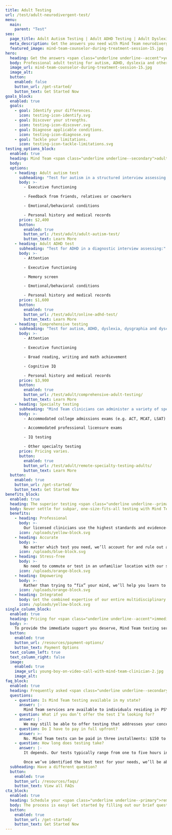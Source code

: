 ```yaml
---
title: Adult Testing
url: /test/adult-neurodivergent-test/
menu:
  main:
    parent: "Test"
seo:
  page_title: Adult Autism Testing | Adult ADHD Testing | Adult Dyslexia Testing
  meta_description: Get the answers you need with Mind Team neurodivergent testing for autism, ADHD, dyslexia, dysgraphia, dyscalculia and other conditions.
  featured_image: mind-team-counselor-during-treatment-session-15.jpg
hero:
  heading: Get the answers <span class="underline underline--accent">you need</span>.
  body: Professional adult testing for autism, ADHD, dyslexia and other neurodivergent conditions—100% remote and conducted by licensed clinicians.
  image_url: mind-team-counselor-during-treatment-session-15.jpg
  image_alt:
  button:
    enabled: false
    button_url: /get-started/
    button_text: Get Started Now
goals_block:
  enabled: true
  goals:
    - goal: Identify your differences.
      icon: testing-icon-identify.svg
    - goal: Discover your strengths.
      icon: testing-icon-discover.svg
    - goal: Diagnose applicable conditions.
      icon: testing-icon-diagnose.svg
    - goal: Tackle your limitations.
      icon: testing-icon-tackle-limitations.svg
testing_options_block:
  enabled: true
  heading: Mind Team <span class="underline underline--secondary">adult</span> testing options
  body:
  options:
    - heading: Adult autism test
      subheading: "Test for autism in a structured interview assessing:"
      body: >-
        - Executive functioning

        - Feedback from friends, relatives or coworkers

        - Emotional/behavioral conditions

        - Personal history and medical records
      price: $2,400
      button:
        enabled: true
        button_url: /test/adult/adult-autism-test/
        button_text: Learn More
    - heading: Adult ADHD test
      subheading: "Test for ADHD in a diagnostic interview assessing:"
      body: >-
        - Attention

        - Executive functioning

        - Memory screen

        - Emotional/behavioral conditions

        - Personal history and medical records
      price: $1,600
      button:
        enabled: true
        button_url: /test/adult/online-adhd-test/
        button_text: Learn More
    - heading: Comprehensive testing
      subheading: "Test for autism, ADHD, dyslexia, dysgraphia and dyscalculia all in one comprehensive diagnostic interview assessing:"
      body: >-
        - Attention

        - Executive functioning

        - Broad reading, writing and math achievement

        - Cognitive IQ

        - Personal history and medical records
      price: $3,900
      button:
        enabled: true
        button_url: /test/adult/comprehensive-adult-testing/
        button_text: Learn More
    - heading: Specialty testing
      subheading: "Mind Team clinicians can administer a variety of specialized tests including: "
      body: >-
        - Accommodated college admissions exams (e.g. ACT, MCAT, LSAT) 

        - Accommodated professional licensure exams

        - IQ testing

        - Other specialty testing
      price: Pricing varies.
      button:
        enabled: true
        button_url: /test/adult/remote-specialty-testing-adults/
        button_text: Learn More
  button:
    enabled: true
    button_url: /get-started/
    button_text: Get Started Now
benefits_block:
  enabled: true
  heading: The superior testing <span class="underline underline--primary">you deserve</span>.
  body: Never settle for subpar, one-size-fits-all testing with Mind Team’s superior remote testing benefits.
  benefits:
    - heading: Professional
      body: >-
        Our licensed clinicians use the highest standards and evidence-based methods, trusted by state assistance programs, educators, employers and doctors.
      icon: /uploads/yellow-block.svg
    - heading: Accurate
      body: >-
        No matter which test you need, we’ll account for and rule out an exhaustive list of conditions to ensure you get the most accurate results and diagnoses.
      icon: /uploads/blue-block.svg
    - heading: Stress-free
      body: >-
        No need to commute or test in an unfamiliar location with our secure, face-to-face remote testing.
      icon: /uploads/orange-block.svg
    - heading: Empowering
      body: >-
        Rather than trying to “fix” your mind, we’ll help you learn to work with your unique abilities and differences to conquer your challenges and thrive.
      icon: /uploads/orange-block.svg
    - heading: Integrated
      body: Get the combined expertise of our entire multidisciplinary team and never worry about relaying your background and test results from one provider to another.
      icon: /uploads/yellow-block.svg
single_column_block:
  enabled: true
  heading: Pricing for <span class="underline underline--accent">immediate support</span>.
  body: >-
    To provide the immediate support you deserve, Mind Team testing services must be paid out of pocket. Visit our payment page to learn more about your options.
  button:
    enabled: true
    button_url: /resources/payment-options/
    button_text: Payment Options
  text_column_left: true
  text_column_right: false
  image:
    enabled: true
    image_url: young-boy-on-video-call-with-mind-team-clinician-2.jpg
    image_alt:
faq_block:
  enabled: true
  heading: Frequently asked <span class="underline underline--secondary">questions</span>
  questions:
    - question: Is Mind Team testing available in my state?
      answer: |-
        Mind Team services are available to individuals residing in PSYPACT states. See if you live in a qualifying state using <a href="https://psypact.site-ym.com/page/psypactmap" target="_blank" rel="noopener noreferrer nofollower">this coverage map</a>.
    - question: What if you don’t offer the test I’m looking for?
      answer: |-
        We may still be able to offer testing that addresses your concerns and answers the questions you have about your mind. Simply fill out our [brief questionnaire](/get-started/) to let us know what you’re looking for and we’ll help you find the solution that best suits your needs.
    - question: Do I have to pay in full upfront?
      answer: >-
        No. Mind Team tests can be paid in three installments: $150 to schedule your intake interview, 50% of the remaining balance to schedule your test session, and a final payment of any remaining balance to schedule your post-assessment review.
    - question: How long does testing take?
      answer: |-
        It depends. Our tests typically range from one to five hours in length, depending on the type of test you need, as well as your personal history, input and other factors. 

        Once we’ve identified the best test for your needs, we’ll be able to give you a more accurate time estimate, as well as other important information about your test.
  subheading: Have a different question?
  button:
    enabled: true
    button_url: /resources/faqs/
    button_text: View all FAQs
cta_block:
  enabled: true
  heading: Schedule your <span class="underline underline--primary">remote</span> neurodivergent test
  body: The process is easy! Get started by filling out our brief questionnaire.
  button:
    enabled: true
    button_url: /get-started/
    button_text: Get Started Now
---
```

